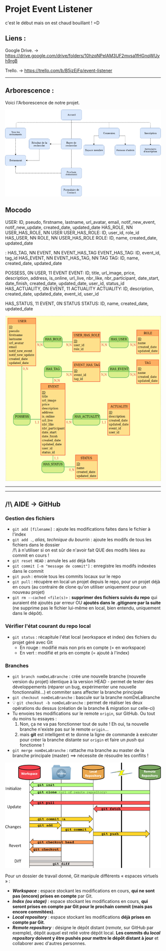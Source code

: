 # Projet Event Listener

c'est le début mais on est chaud bouillant ! =D 

## Liens :

Google Drive. 
-> https://drive.google.com/drive/folders/10hzqNPelAM3UF2mvsa1fHGnqWUyh9rgB

Trello.
-> https://trello.com/b/B5jzEjFq/event-listener

*****************************************

## Arborescence :

Voici l'Arborescence de notre projet.

<a href="medias/Arborescence.png" target="_blank"><img src="medias/Arborescence.png"></a>


## Mocodo 
USER: ID, pseudo, firstname, lastname, url_avatar, email, notif_new_event, notif_new_update, created_date, updated_date
HAS_ROLE, NN USER_HAS_ROLE, NN USER
USER_HAS_ROLE: ID, user_id, role_id
HAS_USER, NN ROLE, NN USER_HAS_ROLE
ROLE: ID, name, created_date, updated_date

:
HAS_TAG, NN EVENT, NN EVENT_HAS_TAG
EVENT_HAS_TAG: ID, event_id, tag_id
HAS_EVENT, NN EVENT_HAS_TAG, NN TAG
TAG: ID, name, created_date, updated_date

POSSESS, 0N USER, 11 EVENT
EVENT: ID, title, url_image, price, description, address, is_online, url_live, nbr_like, nbr_participant, date_start, date_finish, created_date, updated_date, user_id, status_id
HAS_ACTUALITY, 0N EVENT, 11 ACTUALITY
ACTUALITY: ID, description, created_date, updated_date, event_id, user_id

HAS_STATUS, 11 EVENT, 0N STATUS
STATUS: ID, name, created_date, updated_date

<a href="medias/MCD--Teriyaki.png" target="_blank"><img src="medias/MCD--Teriyaki.png"></a>

*****************************************
*****************************************

## /!\ AIDE -> GitHub 

### Gestion des fichiers

- `git add [filename]` : ajoute les modifications faites dans le fichier à l'index
- `git add .`, _alias, technique du bourrin_ : ajoute les modifs de tous les fichiers dans le dossier  
/!\ à n'utiliser si on est sûr de n'avoir fait QUE des modifs liées au commit en cours !
- `git reset HEAD` : annule les `add` déjà faits
- `git commit [-m "message de commit"]` : enregistre les modifs indexées dans le commit
- `git push` : envoie tous les commits locaux sur le repo  
- `git pull` : récupère en local un projet depuis le repo, pour un projet déjà en cours (au contraire de clone qu'on utiliser uniquement pour un nouveau projet)  
- `git rm --cached <file(s)>` : **supprimer des fichiers suivis du repo** qui auraient été ajoutés par erreur OU **ajoutés dans le .gitignore par la suite** (ne supprime pas le fichier lui-même en local, bien entendu, uniquement dans le dépôt).

### Vérifier l'état courant du repo local

- `git status` : récapitule l'état local (workspace et index) des fichiers du projet géré avec Git
  - En rouge : modifié mais non pris en compte (= en workspace)  
  - En vert : modifié et pris en compte (= ajouté à l'index)

### Branches

- `git branch nomDeLaBranche` : crée une nouvelle branche (nouvelle version du projet) identique à la version HEAD - permet de tester des développements (réparer un bug, expérimenter une nouvelle fonctionnalité...) et commiter sans affecter la branche principale
- `git checkout nomDeLaBranche` : bascule sur la branche nomDeLaBranche
- :bulb: `git checkout -b nomDeLaBranche` : permet de réaliser les deux opérations du dessus (création de la branche & migration sur celle-ci)
- Tu envoies tes modifications sur le remote `origin`, sur GitHub. Ou tout du moins tu essayes :
    1. Non, ça ne va pas fonctionner tout de suite ! Eh oui, ta nouvelle branche n'existe pas sur le remote `origin`…
    2. mais **git** est intelligent et te donne la ligne de commande à exécuter pour créer la branche distante sur `origin` et faire un _push_ qui fonctionne !
- `git merge nomDeLaBranche` : rattache ma branche au master de la branche principale (master) ==> nécessite de résoudre les conflits !


<a href="medias/git-overview.png" target="_blank"><img src="medias/git-overview.png"></a>

Pour un dossier de travail donné, Git manipule différents « espaces virtuels » :

- **_Workspace_** : espace stockant les modifications en cours, **qui ne sont pas (encore) prises en compte** par Git.
- **_Index (ou stage)_** : espace stockant les modifications en cours, **qui seront prises en compte par Git pour le prochain commit (mais pas encore commitées)**.
- **_Local repository_** : espace stockant les modifications **déjà prises en compte par Git**.
- **_Remote repository_** : désigne le dépôt distant (_remote_, sur GitHub par exemple), dépôt auquel est relié votre dépôt local. **Les commits du _local repository_ doivent y être pushés pour mettre le dépôt distant à jour** et collaborer avec d'autres personnes.
